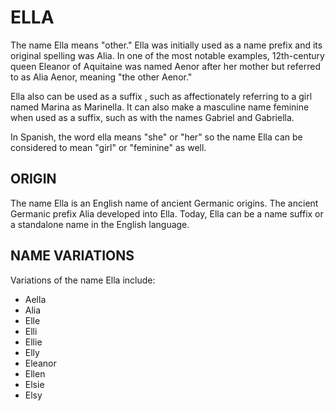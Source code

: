 # ELLA

The name Ella means "other." Ella was initially used as a name prefix and its original spelling was Alia. In one of the most notable examples, 12th-century queen Eleanor of Aquitaine was named Aenor after her mother but referred to as Alia Aenor, meaning "the other Aenor."

Ella also can be used as a suffix , such as affectionately referring to a girl named Marina as Marinella. It can also make a masculine name feminine when used as a suffix, such as with the names Gabriel and Gabriella.

In Spanish, the word ella means "she" or "her" so the name Ella can be considered to mean "girl" or "feminine" as well.

## ORIGIN

The name Ella is an English name of ancient Germanic origins. The ancient Germanic prefix Alia developed into Ella. Today, Ella can be a name suffix or a standalone name in the English language.

## NAME VARIATIONS

Variations of the name Ella include:
- Aella
- Alia
- Elle
- Elli
- Ellie
- Elly
- Eleanor
- Ellen
- Elsie
- Elsy
